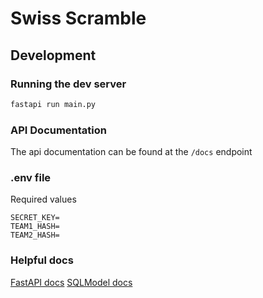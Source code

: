 # Swiss Scramble

## Development

### Running the dev server

```bash
fastapi run main.py
```

### API Documentation

The api documentation can be found at the `/docs` endpoint

### .env file

Required values

```
SECRET_KEY=
TEAM1_HASH=
TEAM2_HASH=
```

### Helpful docs

[FastAPI docs](https://fastapi.tiangolo.com/)
[SQLModel docs](https://sqlmodel.tiangolo.com/)
